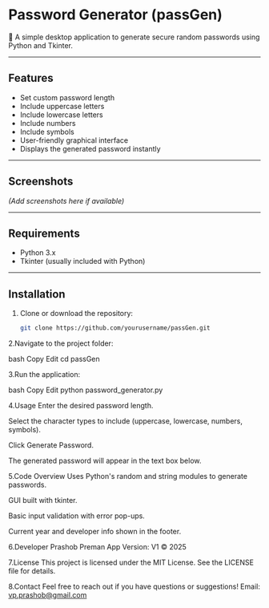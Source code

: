 # Password Generator (passGen)

🔐 A simple desktop application to generate secure random passwords using Python and Tkinter.

---

## Features

- Set custom password length  
- Include uppercase letters  
- Include lowercase letters  
- Include numbers  
- Include symbols  
- User-friendly graphical interface  
- Displays the generated password instantly

---

## Screenshots

*(Add screenshots here if available)*

---

## Requirements

- Python 3.x  
- Tkinter (usually included with Python)  

---

## Installation

1. Clone or download the repository:  
   ```bash
   git clone https://github.com/yourusername/passGen.git

2.Navigate to the project folder:

bash
Copy
Edit
cd passGen

3.Run the application:

bash
Copy
Edit
python password_generator.py


4.Usage
Enter the desired password length.

Select the character types to include (uppercase, lowercase, numbers, symbols).

Click Generate Password.

The generated password will appear in the text box below.

5.Code Overview
Uses Python's random and string modules to generate passwords.

GUI built with tkinter.

Basic input validation with error pop-ups.

Current year and developer info shown in the footer.

6.Developer
Prashob Preman
App Version: V1
© 2025

7.License
This project is licensed under the MIT License. See the LICENSE file for details.

8.Contact
Feel free to reach out if you have questions or suggestions!
Email: vp.prashob@gmail.com



